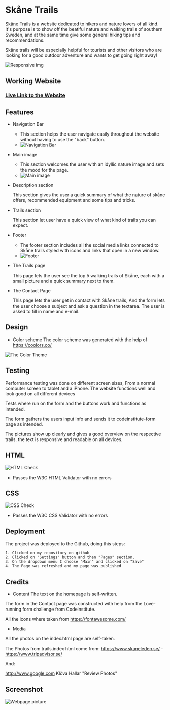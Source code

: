 
# Skåne Trails



Skåne Trails is a website dedicated to hikers and nature lovers of all kind.
It's purpose is to show off the beatiful nature and walking trails of southern Sweden,
and at the same time give some general hiking tips and recommendations.

Skåne trails will be especially helpful for tourists and other visitors who are
looking for a good outdoor adventure and wants to get going right away!

![Responsive img](https://i.imgur.com/QwxDNBG.png)

## Working Website

### [Live Link to the Website](https://thetechnomanc3r.github.io/skane-trails/)




## Features

- Navigation Bar

    - This section helps the user navigate easily throughout the website without having to use the "back" button.
    - ![Navigation Bar](https://i.imgur.com/ui3rHKB.png)
- Main image

    - This section welcomes the user with an idyllic nature image and sets the mood for the page.
    - ![Main image](https://i.imgur.com/SNScH8C.jpg)

- Description section

    This section gives the user a quick summary of what the nature of skåne offers, recommended equipment and some tips and tricks.
- Trails section

    This section let user have a quick view of what kind of trails you can expect.
- Footer

    - The footer section includes all the social media links connected to Skåne trails styled with icons and links that open in a new window.
    - ![Footer](https://i.imgur.com/3IvEEyl.png)


- The Trails page

    This page lets the user see the top 5 walking trails of Skåne, each with a small picture and a quick summary next to them.

- The Contact Page

    This page lets the user get in contact with Skåne trails, And the form lets the user choose a subject and ask a question in the textarea. The user is asked to fill in name and e-mail.

## Design

- Color scheme
The color scheme was generated with the help of https://coolors.co/

![The Color Theme](https://i.imgur.com/lrMsq0A.png)

## Testing

Performance testing was done on different screen sizes, From a normal computer screen
to tablet and a iPhone. The website functions well and look good on all different devices

Tests where run on the form and the buttons work and functions as intended.

The form gathers the users input info and sends it to codeinstitute-form page as intended.

The pictures show up clearly and gives a good overview on the respective trails.
the text is responsive and readable on all devices.

## HTML

![HTML Check](https://i.imgur.com/vYqg3Zc.png)
- Passes the W3C HTML Validator with no errors

## CSS

![CSS Check](https://i.imgur.com/l8MklR4.png)
- Passes the W3C CSS Validator with no errors


## Deployment

The project was deployed to the Github, doing this steps:

    1. Clicked on my repository on github
    2. Clicked on "Settings" button and then "Pages" section.
    3. On the dropdown menu I choose "Main" and clicked on "Save"
    4. The Page was refreshed and my page was published

## Credits

 - Content
 The text on the homepage is self-written.

 The form in the Contact page was constructed with help from the Love-running form challenge
from Codeinstitute.

All the icons where taken from https://fontawesome.com/

 - Media

 All the photos on the index.html page are self-taken.

The Photos from trails.index html come from:
https://www.skaneleden.se/ -
https://www.tripadvisor.se/

And:

http://www.google.com Klöva Hallar "Review Photos"



## Screenshot

![Webpage picture](https://i.imgur.com/U6CFjcG.png)


